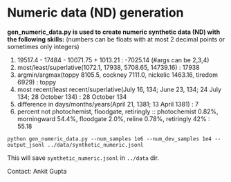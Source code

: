 # Numeric data (ND) generation 

**gen_numeric_data.py is used to create numeric synthetic data (ND) with the following skills:**
(numbers can be floats with at most 2 decimal points or sometimes only integers)
1. 19517.4 - 17484 - 10071.75 + 1013.21 : -7025.14   (#args can be 2,3,4)
2. most/least/superlative(1072.1, 17938, 5708.65, 14739.16) : 17938
3. argmin/argmax(toppy 8105.5, cockney 7111.0, nickelic 1463.16, tiredom 6929) : toppy
4. most recent/least recent/superlative(July 16, 134; June 23, 134; 24 July 134; 28 October 134) : 28 October 134
5. difference in days/months/years(April 21, 1381; 13 April 1381) : 7
6. percent not photochemist, floodgate, retiringly :: photochemist 0.82%, morningward 54.4%, floodgate 2.0%, reline 0.78%, retiringly 42% : 55.18
  
```
python gen_numeric_data.py --num_samples 1e6 --num_dev_samples 1e4 --output_jsonl ../data/synthetic_numeric.jsonl
```

This will save `synthetic_numeric.jsonl` in `../data` dir.  


Contact: Ankit Gupta